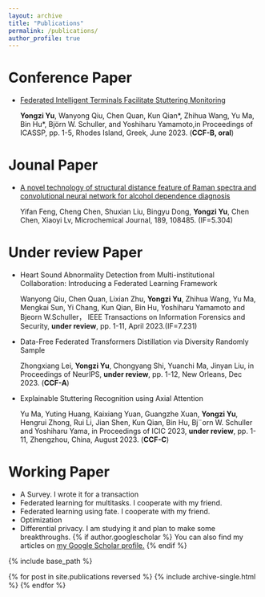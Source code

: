 ```yaml
---
layout: archive
title: "Publications"
permalink: /publications/
author_profile: true
---
```

# Conference Paper
- [Federated Intelligent Terminals Facilitate Stuttering Monitoring](https://sigport.org/documents/federated-intelligent-terminals-facilitate-stuttering-monitoring "Link of this paper")
  
    **Yongzi Yu**, Wanyong Qiu, Chen Quan, Kun Qian*, Zhihua Wang, Yu Ma, Bin Hu*, Björn W. Schuller, and Yoshiharu Yamamoto,in Proceedings of ICASSP, pp. 1-5, Rhodes Island, Greek, June 2023. (**CCF-B, oral**)


# Jounal Paper

- [A novel technology of structural distance feature of Raman spectra and convolutional neural network for alcohol dependence diagnosis](https://www.sciencedirect.com/science/article/pii/S0026265X23001030 "Link of this paper")

    Yifan Feng, Cheng Chen, Shuxian Liu, Bingyu Dong, **Yongzi Yu**, Chen Chen, Xiaoyi Lv, Microchemical Journal, 189, 108485. (IF=5.304)

# Under review Paper
- Heart Sound Abnormality Detection from Multi-institutional Collaboration: Introducing a Federated Learning Framework
  
    Wanyong Qiu, Chen Quan, Lixian Zhu, **Yongzi Yu**, Zhihua Wang, Yu Ma, Mengkai Sun, Yi Chang, Kun Qian, Bin Hu, Yoshiharu Yamamoto and Bjeorn W.Schuller， IEEE Transactions on Information Forensics and Security, **under review**, pp. 1-11, April 2023.(IF=7.231)

-  Data-Free Federated Transformers Distillation via Diversity Randomly Sample

   Zhongxiang Lei, **Yongzi Yu**, Chongyang Shi, Yuanchi Ma, Jinyan Liu, in Proceedings of NeurIPS, **under review**, pp. 1-12, New Orleans, Dec 2023. (**CCF-A**)

- Explainable Stuttering Recognition using Axial Attention

    Yu Ma, Yuting Huang, Kaixiang Yuan, Guangzhe Xuan, **Yongzi Yu**, Hengrui Zhong, Rui Li, Jian Shen, Kun Qian, Bin Hu, Bj¨orn W. Schuller and Yoshiharu Yama, in Proceedings of ICIC 2023, **under review**, pp. 1-11, Zhengzhou, China, August 2023. (**CCF-C**)

# Working Paper
- A Survey. I wrote it for a transaction
- Federated learning for multitasks. I cooperate with my friend.
- Federated learning using fate. I cooperate with my friend.
- Optimization
- Differential privacy. I am studying it and plan to make some breakthroughs. 
{% if author.googlescholar %}
  You can also find my articles on <u><a href="{{author.googlescholar}}">my Google Scholar profile</a>.</u>
{% endif %}

{% include base_path %}

{% for post in site.publications reversed %}
  {% include archive-single.html %}
{% endfor %}





